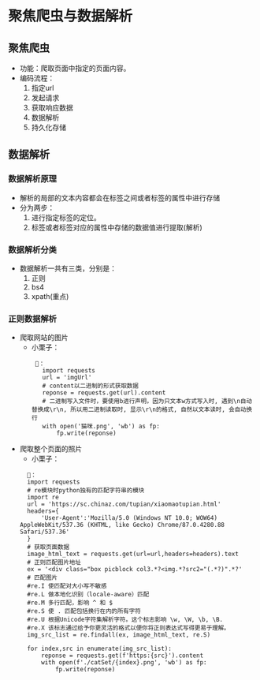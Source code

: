 # 聚焦爬虫与数据解析
## 聚焦爬虫
- 功能：爬取页面中指定的页面内容。
- 编码流程：
   1. 指定url
   2. 发起请求
   3. 获取响应数据
   4. 数据解析
   5. 持久化存储

## 数据解析
### 数据解析原理
- 解析的局部的文本内容都会在标签之间或者标签的属性中进行存储
- 分为两步：
   1. 进行指定标签的定位。
   2. 标签或者标签对应的属性中存储的数据值进行提取(解析)
### 数据解析分类
   - 数据解析一共有三类，分别是：
      1. 正则
      2. bs4
      3. xpath(重点)
### 正则数据解析
- 爬取网站的图片
   - 小栗子：
     ```
      🌰：
        import requests
        url = 'imgUrl'
        # content以二进制的形式获取数据
        reponse = requests.get(url).content
        # 二进制写入文件时，要使用b进行声明，因为只文本w方式写入时, 遇到\n自动替换成\r\n, 所以用二进制读取时, 显示\r\n的格式, 自然以文本读时, 会自动换行
        with open('猫咪.png', 'wb') as fp:
            fp.write(reponse)
     ```
- 爬取整个页面的照片
   - 小栗子：
    ```
      🌰：
      import requests
      # re模块时python独有的匹配字符串的模块
      import re
      url = 'https://sc.chinaz.com/tupian/xiaomaotupian.html'
      headers={
          'User-Agent':'Mozilla/5.0 (Windows NT 10.0; WOW64) AppleWebKit/537.36 (KHTML, like Gecko) Chrome/87.0.4280.88 Safari/537.36'
      }
      # 获取页面数据
      image_html_text = requests.get(url=url,headers=headers).text
      # 正则匹配图片地址
      ex = '<div class="box picblock col3.*?<img.*?src2="(.*?)".*?'
      # 匹配图片
      #re.I	使匹配对大小写不敏感
      #re.L	做本地化识别（locale-aware）匹配
      #re.M	多行匹配，影响 ^ 和 $
      #re.S	使 . 匹配包括换行在内的所有字符
      #re.U	根据Unicode字符集解析字符。这个标志影响 \w, \W, \b, \B.
      #re.X	该标志通过给予你更灵活的格式以便你将正则表达式写得更易于理解。
      img_src_list = re.findall(ex, image_html_text, re.S)

      for index,src in enumerate(img_src_list):
          reponse = requests.get(f'https:{src}').content
          with open(f'./catSet/{index}.png', 'wb') as fp:
              fp.write(reponse)
    ```
